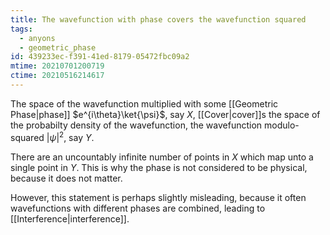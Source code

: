 ```yaml
---
title: The wavefunction with phase covers the wavefunction squared
tags:
  - anyons
  - geometric_phase
id: 439233ec-f391-41ed-8179-05472fbc09a2
mtime: 20210701200719
ctime: 20210516214617
---
```


The space of the wavefunction multiplied with some  [[Geometric Phase|phase]]  $e^{i\theta}\ket{\psi}$, say $X$, [[Cover|cover]]s the space of the probabilty density of the wavefunction, the wavefunction modulo-squared $|\psi|^2$, say $Y$.

There are an uncountably infinite number of points in $X$ which map unto a single point in $Y$. This is why the phase is not considered to be physical, because it does not matter.

However, this statement is perhaps slightly misleading, because it often wavefunctions with different phases are combined, leading to [[Interference|interference]].
